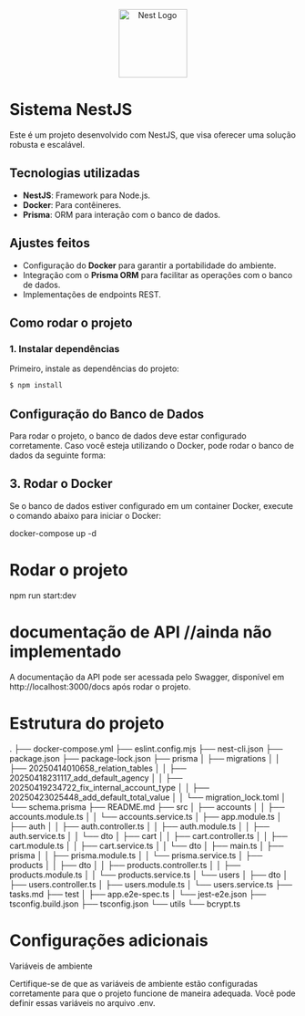 <p align="center">
  <a href="http://nestjs.com/" target="blank"><img src="https://nestjs.com/img/logo-small.svg" width="120" alt="Nest Logo" /></a>
</p>

# Sistema NestJS

Este é um projeto desenvolvido com NestJS, que visa oferecer uma solução robusta e escalável.

## Tecnologias utilizadas

- **NestJS**: Framework para Node.js.
- **Docker**: Para contêineres.
- **Prisma**: ORM para interação com o banco de dados.

## Ajustes feitos

- Configuração do **Docker** para garantir a portabilidade do ambiente.
- Integração com o **Prisma ORM** para facilitar as operações com o banco de dados.
- Implementações de endpoints REST.

## Como rodar o projeto

### 1. **Instalar dependências**

Primeiro, instale as dependências do projeto:

```bash
$ npm install
```

## Configuração do Banco de Dados

Para rodar o projeto, o banco de dados deve estar configurado corretamente. Caso você esteja utilizando o Docker, pode rodar o banco de dados da seguinte forma:

## 3. Rodar o Docker

Se o banco de dados estiver configurado em um container Docker, execute o comando abaixo para iniciar o Docker:

docker-compose up -d

# Rodar o projeto

npm run start:dev

# documentação de API //ainda não implementado

A documentação da API pode ser acessada pelo Swagger, disponível em http://localhost:3000/docs após rodar o projeto.

# Estrutura do projeto

.
├── docker-compose.yml
├── eslint.config.mjs
├── nest-cli.json
├── package.json
├── package-lock.json
├── prisma
│ ├── migrations
│ │ ├── 20250414010658_relation_tables
│ │ ├── 20250418231117_add_default_agency
│ │ ├── 20250419234722_fix_internal_account_type
│ │ ├── 20250423025448_add_default_total_value
│ │ └── migration_lock.toml
│ └── schema.prisma
├── README.md
├── src
│ ├── accounts
│ │ ├── accounts.module.ts
│ │ └── accounts.service.ts
│ ├── app.module.ts
│ ├── auth
│ │ ├── auth.controller.ts
│ │ ├── auth.module.ts
│ │ ├── auth.service.ts
│ │ └── dto
│ ├── cart
│ │ ├── cart.controller.ts
│ │ ├── cart.module.ts
│ │ ├── cart.service.ts
│ │ └── dto
│ ├── main.ts
│ ├── prisma
│ │ ├── prisma.module.ts
│ │ └── prisma.service.ts
│ ├── products
│ │ ├── dto
│ │ ├── products.controller.ts
│ │ ├── products.module.ts
│ │ └── products.service.ts
│ └── users
│ ├── dto
│ ├── users.controller.ts
│ ├── users.module.ts
│ └── users.service.ts
├── tasks.md
├── test
│ ├── app.e2e-spec.ts
│ └── jest-e2e.json
├── tsconfig.build.json
├── tsconfig.json
└── utils
└── bcrypt.ts

# Configurações adicionais

Variáveis de ambiente

Certifique-se de que as variáveis de ambiente estão configuradas corretamente para que o projeto funcione de maneira adequada. Você pode definir essas variáveis no arquivo .env.
